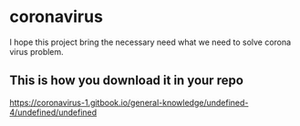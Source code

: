# coronavirus
I hope this project bring the necessary need what we need to solve corona virus problem.

## This is how you download it in your repo

https://coronavirus-1.gitbook.io/general-knowledge/undefined-4/undefined/undefined
